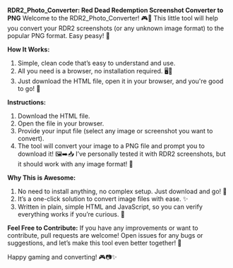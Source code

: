 **RDR2_Photo_Converter: Red Dead Redemption Screenshot Converter to PNG**
Welcome to the RDR2_Photo_Converter! 🎮📸 This little tool will help you convert your RDR2 screenshots (or any unknown image format) to the popular PNG format. Easy peasy! 🍋

**How It Works:**
1. Simple, clean code that’s easy to understand and use.
2. All you need is a browser, no installation required. 🖥️🚀
3. Just download the HTML file, open it in your browser, and you're good to go! 🎉

**Instructions:**
1. Download the HTML file.
2. Open the file in your browser.
3. Provide your input file (select any image or screenshot you want to convert).
4. The tool will convert your image to a PNG file and prompt you to download it! 🖼️➡️📥
I’ve personally tested it with RDR2 screenshots, but it should work with any image format! 🤗

**Why This is Awesome:**
1. No need to install anything, no complex setup. Just download and go! 💨
2. It’s a one-click solution to convert image files with ease. ✨
3. Written in plain, simple HTML and JavaScript, so you can verify everything works if you’re curious. 🧐

   
**Feel Free to Contribute:**
If you have any improvements or want to contribute, pull requests are welcome! Open issues for any bugs or suggestions, and let’s make this tool even better together! 🌟

Happy gaming and converting! 🎮📷✨
